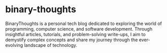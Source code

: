 # binary-thoughts
BinaryThoughts is a personal tech blog dedicated to exploring the world of programming, computer science, and software development. Through insightful articles, tutorials, and problem-solving write-ups, I aim to demystify complex concepts and share my journey through the ever-evolving landscape of technology.

